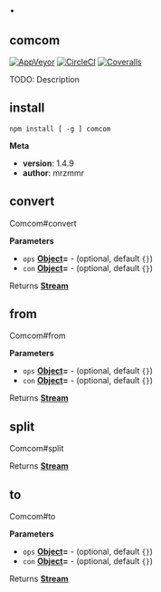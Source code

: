 # .

## comcom

[![AppVeyor](https://img.shields.io/appveyor/ci/mrzmmr/comcom.svg?style=flat-square)](<>)
[![CircleCI](https://img.shields.io/circleci/project/mrzmmr/comcom.svg?style=flat-square)](<>)
[![Coveralls](https://img.shields.io/coveralls/mrzmmr/comcom.svg?style=flat-square)](<>)

TODO: Description

## install

    npm install [ -g ] comcom

**Meta**

-   **version**: 1.4.9
-   **author**: mrzmmr

## convert

Comcom#convert

**Parameters**

-   `ops` **[Object](https://developer.mozilla.org/en-US/docs/Web/JavaScript/Reference/Global_Objects/Object)=** \- (optional, default `{}`)
-   `con` **[Object](https://developer.mozilla.org/en-US/docs/Web/JavaScript/Reference/Global_Objects/Object)=** \- (optional, default `{}`)

Returns **[Stream](https://nodejs.org/api/stream.html)** 

## from

Comcom#from

**Parameters**

-   `ops` **[Object](https://developer.mozilla.org/en-US/docs/Web/JavaScript/Reference/Global_Objects/Object)=** \- (optional, default `{}`)
-   `con` **[Object](https://developer.mozilla.org/en-US/docs/Web/JavaScript/Reference/Global_Objects/Object)=** \- (optional, default `{}`)

Returns **[Stream](https://nodejs.org/api/stream.html)** 

## split

Comcom#split

Returns **[Stream](https://nodejs.org/api/stream.html)** 

## to

Comcom#to

**Parameters**

-   `ops` **[Object](https://developer.mozilla.org/en-US/docs/Web/JavaScript/Reference/Global_Objects/Object)=** \- (optional, default `{}`)
-   `con` **[Object](https://developer.mozilla.org/en-US/docs/Web/JavaScript/Reference/Global_Objects/Object)=** \- (optional, default `{}`)

Returns **[Stream](https://nodejs.org/api/stream.html)** 
